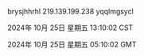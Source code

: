 brysjhhrhl 219.139.199.238 yqqlmgsycl

2024年 10月 25日 星期五 13:10:02 CST

2024年 10月 25日 星期五 05:10:02 GMT
